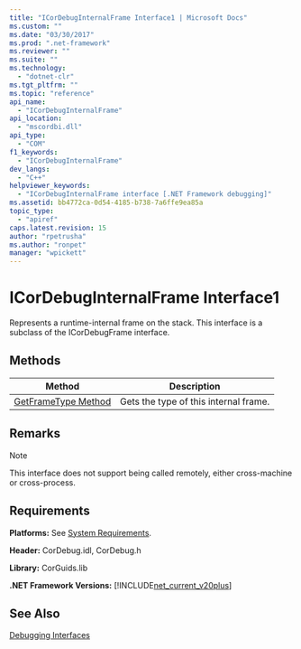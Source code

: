 ```yaml
---
title: "ICorDebugInternalFrame Interface1 | Microsoft Docs"
ms.custom: ""
ms.date: "03/30/2017"
ms.prod: ".net-framework"
ms.reviewer: ""
ms.suite: ""
ms.technology: 
  - "dotnet-clr"
ms.tgt_pltfrm: ""
ms.topic: "reference"
api_name: 
  - "ICorDebugInternalFrame"
api_location: 
  - "mscordbi.dll"
api_type: 
  - "COM"
f1_keywords: 
  - "ICorDebugInternalFrame"
dev_langs: 
  - "C++"
helpviewer_keywords: 
  - "ICorDebugInternalFrame interface [.NET Framework debugging]"
ms.assetid: bb4772ca-0d54-4185-b738-7a6ffe9ea85a
topic_type: 
  - "apiref"
caps.latest.revision: 15
author: "rpetrusha"
ms.author: "ronpet"
manager: "wpickett"
---
```

# ICorDebugInternalFrame Interface1
Represents a runtime-internal frame on the stack. This interface is a subclass of the ICorDebugFrame interface.  
  
## Methods  
  
|Method|Description|  
|------------|-----------------|  
|[GetFrameType Method](../../../../docs/framework/unmanaged-api/debugging/icordebuginternalframe-getframetype-method.md)|Gets the type of this internal frame.|  
  
## Remarks  
  
> [!NOTE]
>  This interface does not support being called remotely, either cross-machine or cross-process.  
  
## Requirements  
 **Platforms:** See [System Requirements](../../../../docs/framework/get-started/system-requirements.md).  
  
 **Header:** CorDebug.idl, CorDebug.h  
  
 **Library:** CorGuids.lib  
  
 **.NET Framework Versions:** [!INCLUDE[net_current_v20plus](../../../../includes/net-current-v20plus-md.md)]  
  
## See Also  
 [Debugging Interfaces](../../../../docs/framework/unmanaged-api/debugging/debugging-interfaces.md)